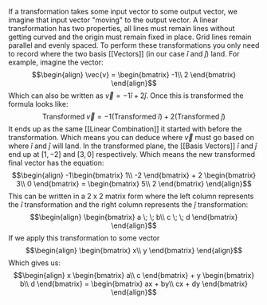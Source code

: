 If a transformation takes some input vector to some output vector, we imagine that input vector "moving" to the output vector. A linear transformation has two properties, all lines must remain lines without getting curved and the origin must remain fixed in place. Grid lines remain parallel and evenly spaced. To perform these transformations you only need to record where the two basis [[Vectors]] (in our case $\hat{i}$ and $\hat{j}$) land. For example, imagine the vector:
$$\begin{align}
    \vec{v} = 
    \begin{bmatrix}
    -1\\
    2
    \end{bmatrix}
\end{align}$$
Which can also be written as $\vec{v} = -1\hat{i}+2\hat{j}$. Once this is transformed the formula looks like:
$$\begin{equation}
   \text{Transformed} \; \vec{v} = -1(\text{Transformed} \; \hat{i}) + 2(\text{Transformed} \; \hat{j})
\end{equation}$$
It ends up as the same [[Linear Combination]] it started with before the transformation. Which means you can deduce where $\vec{v}$ must go based on where $\hat{i}$ and $\hat{j}$ will land. In the transformed plane, the [[Basis Vectors]] $\hat{i}$ and $\hat{j}$ end up at $[1, -2]$ and $[3,0]$ respectively. Which means the new transformed final vector has the equation:
$$\begin{align}
    -1\begin{bmatrix}
    1\\
    -2
    \end{bmatrix}
    + 2
    \begin{bmatrix}
    3\\
    0
    \end{bmatrix}
    =
    \begin{bmatrix}
    5\\
    2
    \end{bmatrix}
\end{align}$$
This can be written in a 2 x 2 matrix form where the left column represents the $\hat{i}$ transformation and the right column represents the $\hat{j}$ transformation:
$$\begin{align}
    \begin{bmatrix}
    a \; \;
    b\\
    c \; \;
    d
    \end{bmatrix}
\end{align}$$
If we apply this transformation to some vector
$$\begin{align}
    \begin{bmatrix}
    x\\
    y
    \end{bmatrix}
\end{align}$$
Which gives us:
$$\begin{align}
    x
    \begin{bmatrix}
    a\\
    c
    \end{bmatrix}
    + y
    \begin{bmatrix}
    b\\
    d
    \end{bmatrix}
    =
    \begin{bmatrix}
    ax + by\\
    cx + dy
    \end{bmatrix}
\end{align}$$